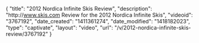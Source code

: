 {
    "title": "2012 Nordica Infinite Skis Review",
    "description": "http:\/\/www.skis.com Review for the 2012 Nordica Infinite Skis",
    "videoid": "3767192",
    "date_created": "1411361274",
    "date_modified": "1418182023",
    "type": "captivate",
    "layout": "video",
    "url": "\/v\/2012-nordica-infinite-skis-review\/3767192"
}